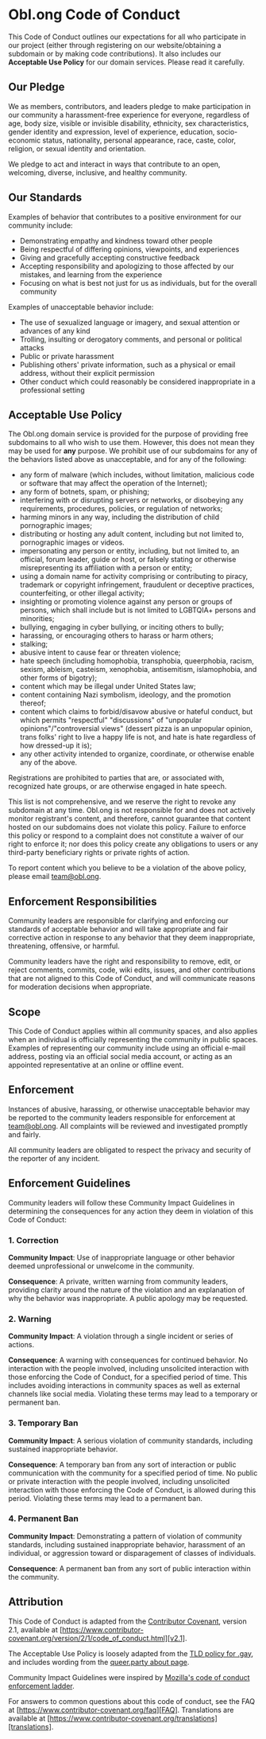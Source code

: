 # Obl.ong Code of Conduct

This Code of Conduct outlines our expectations for all who participate in our
project (either through registering on our website/obtaining a subdomain or by
making code contributions). It also includes our **Acceptable Use Policy** for
our domain services. Please read it carefully.

## Our Pledge

We as members, contributors, and leaders pledge to make participation in our
community a harassment-free experience for everyone, regardless of age, body
size, visible or invisible disability, ethnicity, sex characteristics, gender
identity and expression, level of experience, education, socio-economic status,
nationality, personal appearance, race, caste, color, religion, or sexual
identity and orientation.

We pledge to act and interact in ways that contribute to an open, welcoming,
diverse, inclusive, and healthy community.

## Our Standards

Examples of behavior that contributes to a positive environment for our
community include:

* Demonstrating empathy and kindness toward other people
* Being respectful of differing opinions, viewpoints, and experiences
* Giving and gracefully accepting constructive feedback
* Accepting responsibility and apologizing to those affected by our mistakes,
  and learning from the experience
* Focusing on what is best not just for us as individuals, but for the overall
  community

Examples of unacceptable behavior include:

* The use of sexualized language or imagery, and sexual attention or advances of
  any kind
* Trolling, insulting or derogatory comments, and personal or political attacks
* Public or private harassment
* Publishing others' private information, such as a physical or email address,
  without their explicit permission
* Other conduct which could reasonably be considered inappropriate in a
  professional setting

## Acceptable Use Policy

The Obl.ong domain service is provided for the purpose of providing free subdomains
to all who wish to use them. However, this does not mean they may be used for __any__
purpose. We prohibit use of our subdomains for any of the behaviors listed above as
unacceptable, and for any of the following:

- any form of malware (which includes, without limitation, malicious code or software
  that may affect the operation of the Internet);
- any form of botnets, spam, or phishing;
- interfering with or disrupting servers or networks, or disobeying any requirements,
  procedures, policies, or regulation of networks;
- harming minors in any way, including the distribution of child pornographic images;
- distributing or hosting any adult content, including but not limited to, pornographic images or videos.
- impersonating any person or entity, including, but not limited to, an official, forum
  leader, guide or host, or falsely stating or otherwise misrepresenting its affiliation
  with a person or entity;
- using a domain name for activity comprising or contributing to piracy, trademark or
  copyright infringement, fraudulent or deceptive practices, counterfeiting, or other
  illegal activity;
- insighting or promoting violence against any person or groups of persons, which shall include but is not limited to LGBTQIA+ persons and minorities;
- bullying, engaging in cyber bullying, or inciting others to bully;
- harassing, or encouraging others to harass or harm others;
- stalking;
- abusive intent to cause fear or threaten violence;
- hate speech (including homophobia, transphobia, queerphobia, racism, sexism, ableism,
  casteism, xenophobia, antisemitism, islamophobia, and other forms of bigotry);
- content which may be illegal under United States law;
- content containing Nazi symbolism, ideology, and the promotion thereof;
- content which claims to forbid/disavow abusive or hateful conduct, but which permits
  "respectful" "discussions" of "unpopular opinions"/"controversial views" (dessert pizza
  is an unpopular opinion, trans folks' right to live a happy life is not, and hate is hate
  regardless of how dressed-up it is);
- any other activity intended to organize, coordinate, or otherwise enable any of the above.

Registrations are prohibited to parties that are, or associated with, recognized
hate groups, or are otherwise engaged in hate speech.

This list is not comprehensive, and we reserve the right to revoke any subdomain at
any time. Obl.ong is not responsible for and does not actively monitor registrant's
content, and therefore, cannot guarantee that content hosted on our subdomains does
not violate this policy. Failure to enforce this policy or respond to a complaint
does not constitute a waiver of our right to enforce it; nor does this policy create
any obligations to users or any third-party beneficiary rights or private rights of
action.

To report content which you believe to be a violation of the above policy, please email [team@obl.ong](mailto:team@obl.ong).

## Enforcement Responsibilities

Community leaders are responsible for clarifying and enforcing our standards of
acceptable behavior and will take appropriate and fair corrective action in
response to any behavior that they deem inappropriate, threatening, offensive,
or harmful.

Community leaders have the right and responsibility to remove, edit, or reject
comments, commits, code, wiki edits, issues, and other contributions that are
not aligned to this Code of Conduct, and will communicate reasons for moderation
decisions when appropriate.

## Scope

This Code of Conduct applies within all community spaces, and also applies when
an individual is officially representing the community in public spaces.
Examples of representing our community include using an official e-mail address,
posting via an official social media account, or acting as an appointed
representative at an online or offline event.

## Enforcement

Instances of abusive, harassing, or otherwise unacceptable behavior may be
reported to the community leaders responsible for enforcement at
[team@obl.ong](mailto:team@obl.ong).
All complaints will be reviewed and investigated promptly and fairly.

All community leaders are obligated to respect the privacy and security of the
reporter of any incident.

## Enforcement Guidelines

Community leaders will follow these Community Impact Guidelines in determining
the consequences for any action they deem in violation of this Code of Conduct:

### 1. Correction

**Community Impact**: Use of inappropriate language or other behavior deemed
unprofessional or unwelcome in the community.

**Consequence**: A private, written warning from community leaders, providing
clarity around the nature of the violation and an explanation of why the
behavior was inappropriate. A public apology may be requested.

### 2. Warning

**Community Impact**: A violation through a single incident or series of
actions.

**Consequence**: A warning with consequences for continued behavior. No
interaction with the people involved, including unsolicited interaction with
those enforcing the Code of Conduct, for a specified period of time. This
includes avoiding interactions in community spaces as well as external channels
like social media. Violating these terms may lead to a temporary or permanent
ban.

### 3. Temporary Ban

**Community Impact**: A serious violation of community standards, including
sustained inappropriate behavior.

**Consequence**: A temporary ban from any sort of interaction or public
communication with the community for a specified period of time. No public or
private interaction with the people involved, including unsolicited interaction
with those enforcing the Code of Conduct, is allowed during this period.
Violating these terms may lead to a permanent ban.

### 4. Permanent Ban

**Community Impact**: Demonstrating a pattern of violation of community
standards, including sustained inappropriate behavior, harassment of an
individual, or aggression toward or disparagement of classes of individuals.

**Consequence**: A permanent ban from any sort of public interaction within the
community.

## Attribution

This Code of Conduct is adapted from the [Contributor Covenant][homepage],
version 2.1, available at
[https://www.contributor-covenant.org/version/2/1/code_of_conduct.html][v2.1].

The Acceptable Use Policy is loosely adapted from the [TLD policy for .gay](https://static1.squarespace.com/static/592f08d237c5815a5b057003/t/5e14d4b759f8eb5218ec5653/1578423480494/TLD+Policies+-+.gay.pdf), and includes wording from the [queer.party about page](https://queer.party/about).

Community Impact Guidelines were inspired by
[Mozilla's code of conduct enforcement ladder][Mozilla CoC].

For answers to common questions about this code of conduct, see the FAQ at
[https://www.contributor-covenant.org/faq][FAQ]. Translations are available at
[https://www.contributor-covenant.org/translations][translations].

[homepage]: https://www.contributor-covenant.org
[v2.1]: https://www.contributor-covenant.org/version/2/1/code_of_conduct.html
[Mozilla CoC]: https://github.com/mozilla/diversity
[FAQ]: https://www.contributor-covenant.org/faq
[translations]: https://www.contributor-covenant.org/translations

